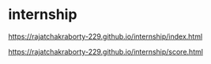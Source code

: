 # internship

https://rajatchakraborty-229.github.io/internship/index.html

https://rajatchakraborty-229.github.io/internship/score.html
